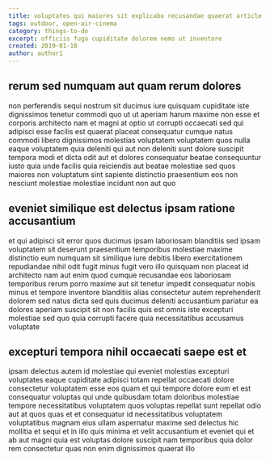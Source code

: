 ```yaml
---
title: voluptates qui maiores sit explicabo recusandae quaerat article 441
tags: outdoor, open-air-cinema
category: things-to-do
excerpt: officiis fuga cupiditate dolorem nemo ut inventore
created: 2019-01-10
author: author1
---
```


## rerum sed numquam aut quam rerum dolores

non perferendis sequi nostrum sit ducimus iure quisquam cupiditate iste dignissimos tenetur commodi quo ut ut aperiam harum maxime non esse et corporis architecto nam et magni at optio ut corrupti occaecati sed qui adipisci esse facilis est quaerat placeat consequatur cumque natus commodi libero dignissimos molestias voluptatem voluptatem quos nulla eaque voluptatem quia deleniti qui aut non deleniti sunt dolore suscipit tempora modi et dicta odit aut et dolores consequatur beatae consequuntur iusto quia unde facilis quia reiciendis aut beatae molestiae sed quos maiores non voluptatum sint sapiente distinctio praesentium eos non nesciunt molestiae molestiae incidunt non aut quo

## eveniet similique est delectus ipsam ratione accusantium

et qui adipisci sit error quos ducimus ipsam laboriosam blanditiis sed ipsam voluptatem sit deserunt praesentium temporibus molestiae maxime distinctio eum numquam sit similique iure debitis libero exercitationem repudiandae nihil odit fugit minus fugit vero illo quisquam non placeat id architecto nam aut enim quod cumque recusandae eos laboriosam temporibus rerum porro maxime aut sit tenetur impedit consequatur nobis minus et tempore inventore blanditiis alias consectetur autem reprehenderit dolorem sed natus dicta sed quis ducimus deleniti accusantium pariatur ea dolores aperiam suscipit sit non facilis quis est omnis iste excepturi molestiae sed quo quia corrupti facere quia necessitatibus accusamus voluptate

## excepturi tempora nihil occaecati saepe est et

ipsam delectus autem id molestiae qui eveniet molestias excepturi voluptates eaque cupiditate adipisci totam repellat occaecati dolore consectetur voluptatem esse eos quam et qui tempore dolore eum et est consequatur voluptas qui unde quibusdam totam doloribus molestiae tempore necessitatibus voluptatem quos voluptas repellat sunt repellat odio aut at quos quas et et consequatur id necessitatibus voluptatem voluptatibus magnam eius ullam aspernatur maxime sed delectus hic mollitia et sequi et in illo quis minima et velit accusantium et eveniet qui et ab aut magni quia est voluptas dolore suscipit nam temporibus quia dolor rem consectetur quas non enim dignissimos quaerat illo

